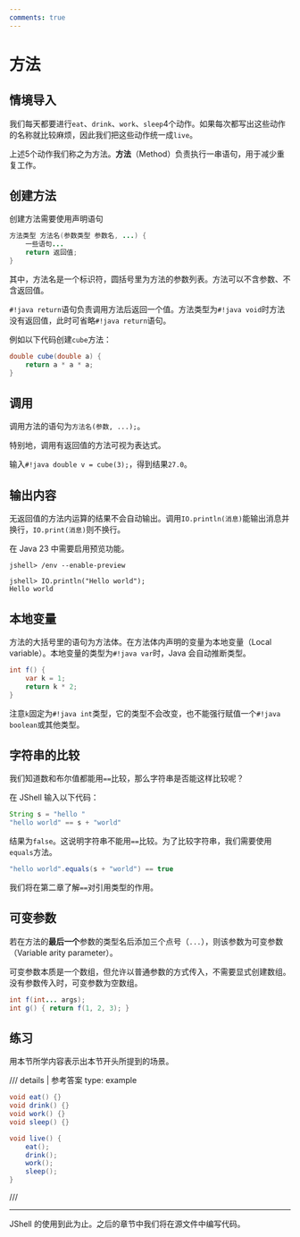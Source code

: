 ```yaml
---
comments: true
---
```


# 方法

## 情境导入

我们每天都要进行`eat`、`drink`、`work`、`sleep`4个动作。如果每次都写出这些动作的名称就比较麻烦，因此我们把这些动作统一成`live`。

上述5个动作我们称之为方法。**方法**（Method）负责执行一串语句，用于减少重复工作。

## 创建方法

创建方法需要使用声明语句

```java
方法类型 方法名(参数类型 参数名, ...) {
    一些语句...
    return 返回值;
}
```

其中，方法名是一个标识符，圆括号里为方法的参数列表。方法可以不含参数、不含返回值。

`#!java return`语句负责调用方法后返回一个值。方法类型为`#!java void`时方法没有返回值，此时可省略`#!java return`语句。

例如以下代码创建`cube`方法：

```java
double cube(double a) {
    return a * a * a;
}
```

## 调用

调用方法的语句为`方法名(参数, ...);`。

特别地，调用有返回值的方法可视为表达式。

输入`#!java double v = cube(3);`，得到结果`27.0`。

## 输出内容

无返回值的方法内运算的结果不会自动输出。调用`IO.println(消息)`能输出消息并换行，`IO.print(消息)`则不换行。

在 Java 23 中需要启用预览功能。

```
jshell> /env --enable-preview

jshell> IO.println("Hello world");
Hello world
```

## 本地变量

方法的大括号里的语句为方法体。在方法体内声明的变量为本地变量（Local variable）。本地变量的类型为`#!java var`时，Java 会自动推断类型。

```java
int f() {
    var k = 1;
    return k * 2;
}
```

注意`k`固定为`#!java int`类型，它的类型不会改变，也不能强行赋值一个`#!java boolean`或其他类型。

## 字符串的比较

我们知道数和布尔值都能用`==`比较，那么字符串是否能这样比较呢？

在 JShell 输入以下代码：

```java
String s = "hello "
"hello world" == s + "world"
```

结果为`false`。这说明字符串不能用`==`比较。为了比较字符串，我们需要使用`equals`方法。

```java
"hello world".equals(s + "world") == true
```

我们将在第二章了解`==`对引用类型的作用。

## 可变参数

若在方法的**最后一个**参数的类型名后添加三个点号（`...`），则该参数为可变参数（Variable arity parameter）。

可变参数本质是一个数组，但允许以普通参数的方式传入，不需要显式创建数组。没有参数传入时，可变参数为空数组。

```java
int f(int... args);
int g() { return f(1, 2, 3); }
```

## 练习

用本节所学内容表示出本节开头所提到的场景。

/// details | 参考答案
    type: example
```java
void eat() {}
void drink() {}
void work() {}
void sleep() {}

void live() {
    eat();
    drink();
    work();
    sleep();
}
```
///

---

JShell 的使用到此为止。之后的章节中我们将在源文件中编写代码。
